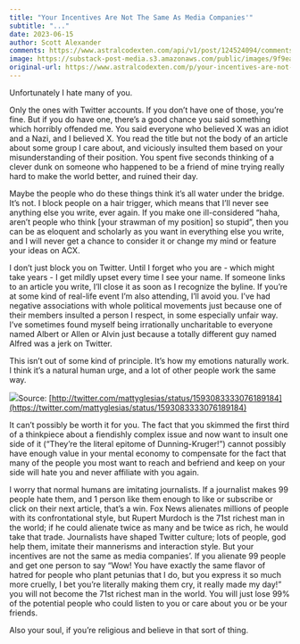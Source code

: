 ```yaml
---
title: "Your Incentives Are Not The Same As Media Companies'"
subtitle: "..."
date: 2023-06-15
author: Scott Alexander
comments: https://www.astralcodexten.com/api/v1/post/124524094/comments?&all_comments=true
image: https://substack-post-media.s3.amazonaws.com/public/images/9f9eae75-c217-4928-bc5c-4b111bfcfbef_776x651.png
original-url: https://www.astralcodexten.com/p/your-incentives-are-not-the-same
---
```

Unfortunately I hate many of you.

Only the ones with Twitter accounts. If you don’t have one of those, you’re fine. But if you do have one, there’s a good chance you said something which horribly offended me. You said everyone who believed X was an idiot and a Nazi, and I believed X. You read the title but not the body of an article about some group I care about, and viciously insulted them based on your misunderstanding of their position. You spent five seconds thinking of a clever dunk on someone who happened to be a friend of mine trying really hard to make the world better, and ruined their day.

Maybe the people who do these things think it’s all water under the bridge. It’s not. I block people on a hair trigger, which means that I’ll never see anything else you write, ever again. If you make one ill-considered “haha, aren’t people who think [your strawman of my position] so stupid”, then you can be as eloquent and scholarly as you want in everything else you write, and I will never get a chance to consider it or change my mind or feature your ideas on ACX. 

I don’t just block you on Twitter. Until I forget who you are - which might take years - I get mildly upset every time I see your name. If someone links to an article you write, I’ll close it as soon as I recognize the byline. If you’re at some kind of real-life event I’m also attending, I’ll avoid you. I’ve had negative associations with whole political movements just because one of their members insulted a person I respect, in some especially unfair way. I’ve sometimes found myself being irrationally uncharitable to everyone named Albert or Allen or Alvin just because a totally different guy named Alfred was a jerk on Twitter.

This isn’t out of some kind of principle. It’s how my emotions naturally work. I think it’s a natural human urge, and a lot of other people work the same way.

[![](https://substackcdn.com/image/fetch/w_1456,c_limit,f_auto,q_auto:good,fl_progressive:steep/https%3A%2F%2Fsubstack-post-media.s3.amazonaws.com%2Fpublic%2Fimages%2Fbaee53d1-1465-40ef-bf17-a81c3290669b_587x215.png)](https://substackcdn.com/image/fetch/f_auto,q_auto:good,fl_progressive:steep/https%3A%2F%2Fsubstack-post-media.s3.amazonaws.com%2Fpublic%2Fimages%2Fbaee53d1-1465-40ef-bf17-a81c3290669b_587x215.png)Source: [http://twitter.com/mattyglesias/status/1593083333076189184](https://twitter.com/mattyglesias/status/1593083333076189184)

It can’t possibly be worth it for you. The fact that you skimmed the first third of a thinkpiece about a fiendishly complex issue and now want to insult one side of it (“They’re the literal epitome of Dunning-Kruger!”) cannot possibly have enough value in your mental economy to compensate for the fact that many of the people you most want to reach and befriend and keep on your side will hate you and never affiliate with you again.

I worry that normal humans are imitating journalists. If a journalist makes 99 people hate them, and 1 person like them enough to like or subscribe or click on their next article, that’s a win. Fox News alienates millions of people with its confrontational style, but Rupert Murdoch is the 71st richest man in the world; if he could alienate twice as many and be twice as rich, he would take that trade. Journalists have shaped Twitter culture; lots of people, god help them, imitate their mannerisms and interaction style. But your incentives are not the same as media companies’. If you alienate 99 people and get one person to say “Wow! You have exactly the same flavor of hatred for people who plant petunias that I do, but you express it so much more cruelly, I bet you’re literally making them cry, it really made my day!” you will not become the 71st richest man in the world. You will just lose 99% of the potential people who could listen to you or care about you or be your friends. 

Also your soul, if you’re religious and believe in that sort of thing.
